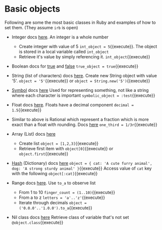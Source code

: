 # Basic objects

Following are some the most basic classes in Ruby and examples of how to set them. (They assume `irb` is open)

* Integer docs [here](https://ruby-doc.org/core-2.6.3/Integer.html). 
  An integer is a whole number
  * Create integer with value of 5 `int_object = 5`{{execute}}. The object is stored in a local variable called `int_object`
  * Retrieve it's value by simply referencing it. `int_object`{{execute}}

* Boolean docs for [true](https://ruby-doc.org/core-2.6.3/TrueClass.html) and [false](https://ruby-doc.org/core-2.6.3/FalseClass.html)
`true_object = true`{{execute}}

* String (list of characters) docs [here](https://ruby-doc.org/core-2.6.3/String.html). 
Create new String object with value '5'. `object = '5'`{{execute}} or `object = String.new('5')`{{execute}}

* [Symbol](http://rubylearning.com/satishtalim/ruby_symbols.html) docs [here](https://ruby-doc.org/core-2.6.3/Symbol.html)
Used for representing something, not like a string where each character is important
`symbolic_object = :test`{{execute}}

* Float docs [here](https://ruby-doc.org/core-2.6.3/Float.html). Floats have a decimal component
`decimal = 1.5`{{execute}}

* Similar to above is Rational which represent a fraction which is more exact than a float with rounding. 
Docs [here](https://ruby-doc.org/core-2.6.3/Rational.html)
`one_third = 1/3r`{{execute}}

* Array (List) docs [here](https://ruby-doc.org/core-2.6.3/Array.html)
  * Create list `object = [1,2,3]`{{execute}}
  * Retrieve first item with `object[0]`{{execute}} or `object.first`{{execute}}

* [Hash](http://rubylearning.com/satishtalim/ruby_hashes.html) (Dictionary) docs [here](https://ruby-doc.org/core-2.6.3/Hash.html)
`object = { cat: 'A cute furry animal', dog: 'A strong sturdy animal' }`{{execute}}
Access value of `cat` key with the following
`object[:cat]`{{execute}}

* Range docs [here](https://ruby-doc.org/core-2.6.3/Range.html). Use `to_a` to observe list
  * From 1 to 10 `finger_count = (1..10)`{{execute}}
  * From a to z  `letters = 'a'..'z'`{{execute}}
  * Iterate through decimals `object = ('0.0.0'..'1.0.0').to_a`{{execute}}

* Nil class docs [here](https://ruby-doc.org/core-2.6.3/NilClass.html)
Retrieve class of variable that's not set
`@object.class`{{execute}}

